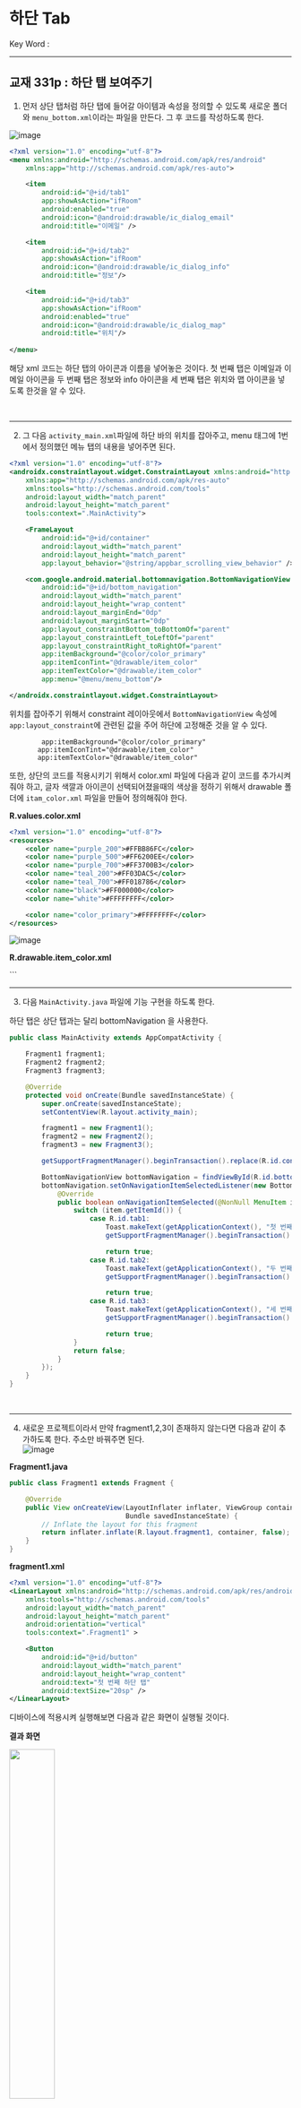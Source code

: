 # 하단 Tab   
Key Word :    

<hr/>
   
## 교재 331p : 하단 탭 보여주기
   
1. 먼저 상단 탭처럼 하단 탭에 들어갈 아이템과 속성을 정의할 수 있도록 새로운 폴더와 `menu_bottom.xml`이라는 파일을 만든다. 그 후 코드를 작성하도록 한다.      
    
![image](https://user-images.githubusercontent.com/84966961/122872009-ca5cb700-d36a-11eb-8ade-e057b62f3609.png)

```xml
<?xml version="1.0" encoding="utf-8"?>
<menu xmlns:android="http://schemas.android.com/apk/res/android"
    xmlns:app="http://schemas.android.com/apk/res-auto">

    <item
        android:id="@+id/tab1"
        app:showAsAction="ifRoom"
        android:enabled="true"
        android:icon="@android:drawable/ic_dialog_email"
        android:title="이메일" />

    <item
        android:id="@+id/tab2"
        app:showAsAction="ifRoom"
        android:icon="@android:drawable/ic_dialog_info"
        android:title="정보"/>

    <item
        android:id="@+id/tab3"
        app:showAsAction="ifRoom"
        android:enabled="true"
        android:icon="@android:drawable/ic_dialog_map"
        android:title="위치"/>
    
</menu>
```
   
 해당 xml 코드는 하단 탭의 아이콘과 이름을 넣어놓은 것이다. 첫 번째 탭은 이메일과 이메일 아이콘을 두 번째 탭은 정보와 info 아이콘을 세 번째 탭은 위치와 맵 아이콘을 넣도록 한것을 알 수 있다.   
   
<br/>
<hr/>
   
2. 그 다음 `activity_main.xml`파일에 하단 바의 위치를 잡아주고, menu 태그에 1번에서 정의했던 메뉴 탭의 내용을 넣어주면 된다.     

```xml
<?xml version="1.0" encoding="utf-8"?>
<androidx.constraintlayout.widget.ConstraintLayout xmlns:android="http://schemas.android.com/apk/res/android"
    xmlns:app="http://schemas.android.com/apk/res-auto"
    xmlns:tools="http://schemas.android.com/tools"
    android:layout_width="match_parent"
    android:layout_height="match_parent"
    tools:context=".MainActivity">

    <FrameLayout
        android:id="@+id/container"
        android:layout_width="match_parent"
        android:layout_height="match_parent"
        app:layout_behavior="@string/appbar_scrolling_view_behavior" />

    <com.google.android.material.bottomnavigation.BottomNavigationView
        android:id="@+id/bottom_navigation"
        android:layout_width="match_parent"
        android:layout_height="wrap_content"
        android:layout_marginEnd="0dp"
        android:layout_marginStart="0dp"
        app:layout_constraintBottom_toBottomOf="parent"
        app:layout_constraintLeft_toLeftOf="parent"
        app:layout_constraintRight_toRightOf="parent"
        app:itemBackground="@color/color_primary"
        app:itemIconTint="@drawable/item_color"
        app:itemTextColor="@drawable/item_color"
        app:menu="@menu/menu_bottom"/>

</androidx.constraintlayout.widget.ConstraintLayout>
```
   
 위치를 잡아주기 위해서 constraint 레이아웃에서 `BottomNavigationView` 속성에 `app:layout_constraint`에 관련된 값을 주어 하단에 고정해준 것을 알 수 있다.   
 
 ```
         app:itemBackground="@color/color_primary"
        app:itemIconTint="@drawable/item_color"
        app:itemTextColor="@drawable/item_color"
 ```
   
 또한, 상단의 코드를 적용시키기 위해서 color.xml 파일에 다음과 같이 코드를 추가시켜줘야 하고, 글자 색깔과 아이콘이 선택되어졌을때의 색상을 정하기 위해서 drawable 폴더에 `itam_color.xml` 파일을 만들어 정의해줘야 한다.

**R.values.color.xml**
```xml
<?xml version="1.0" encoding="utf-8"?>
<resources>
    <color name="purple_200">#FFBB86FC</color>
    <color name="purple_500">#FF6200EE</color>
    <color name="purple_700">#FF3700B3</color>
    <color name="teal_200">#FF03DAC5</color>
    <color name="teal_700">#FF018786</color>
    <color name="black">#FF000000</color>
    <color name="white">#FFFFFFFF</color>

    <color name="color_primary">#FFFFFFFF</color>
</resources>
```
    
![image](https://user-images.githubusercontent.com/84966961/122873283-88cd0b80-d36c-11eb-8095-2d33b36bee30.png)   
	
**R.drawable.item_color.xml**
<?xml version="1.0" encoding="utf-8"?>
<selector xmlns:android="http://schemas.android.com/apk/res/android">
    <item android:state_checked="true" android:color="#51032d"></item>
    <item android:color="#cfd8dc"></item>
</selector>
```
   
<br/>
<hr/>
   
3. 다음 `MainActivity.java` 파일에 기능 구현을 하도록 한다.   

 하단 탭은 상단 탭과는 달리 bottomNavigation 을 사용한다.

```java
public class MainActivity extends AppCompatActivity {

    Fragment1 fragment1;
    Fragment2 fragment2;
    Fragment3 fragment3;

    @Override
    protected void onCreate(Bundle savedInstanceState) {
        super.onCreate(savedInstanceState);
        setContentView(R.layout.activity_main);

        fragment1 = new Fragment1();
        fragment2 = new Fragment2();
        fragment3 = new Fragment3();

        getSupportFragmentManager().beginTransaction().replace(R.id.container, fragment1).commit();

        BottomNavigationView bottomNavigation = findViewById(R.id.bottom_navigation);
        bottomNavigation.setOnNavigationItemSelectedListener(new BottomNavigationView.OnNavigationItemSelectedListener() {
            @Override
            public boolean onNavigationItemSelected(@NonNull MenuItem item) {
                switch (item.getItemId()) {
                    case R.id.tab1:
                        Toast.makeText(getApplicationContext(), "첫 번째 탭 선택됨", Toast.LENGTH_LONG).show();
                        getSupportFragmentManager().beginTransaction().replace(R.id.container,fragment1).commit();

                        return true;
                    case R.id.tab2:
                        Toast.makeText(getApplicationContext(), "두 번째 탭 선택됨", Toast.LENGTH_LONG).show();
                        getSupportFragmentManager().beginTransaction().replace(R.id.container,fragment2).commit();

                        return true;
                    case R.id.tab3:
                        Toast.makeText(getApplicationContext(), "세 번째 탭 선택됨", Toast.LENGTH_LONG).show();
                        getSupportFragmentManager().beginTransaction().replace(R.id.container,fragment3).commit();

                        return true;
                }
                return false;
            }
        });
    }
}
```
   
<br/>
<hr/>
   
4. 새로운 프로젝트이라서 만약 fragment1,2,3이 존재하지 않는다면 다음과 같이 추가하도록 한다. 주소만 바꿔주면 된다.    
![image](https://user-images.githubusercontent.com/84966961/122873668-042ebd00-d36d-11eb-8f2d-38ff0b401a36.png)   
   

**Fragment1.java**
```java
public class Fragment1 extends Fragment {

    @Override
    public View onCreateView(LayoutInflater inflater, ViewGroup container,
                             Bundle savedInstanceState) {
        // Inflate the layout for this fragment
        return inflater.inflate(R.layout.fragment1, container, false);
    }
}
```

**fragment1.xml**
```xml
<?xml version="1.0" encoding="utf-8"?>
<LinearLayout xmlns:android="http://schemas.android.com/apk/res/android"
    xmlns:tools="http://schemas.android.com/tools"
    android:layout_width="match_parent"
    android:layout_height="match_parent"
    android:orientation="vertical"
    tools:context=".Fragment1" >

    <Button
        android:id="@+id/button"
        android:layout_width="match_parent"
        android:layout_height="wrap_content"
        android:text="첫 번째 하단 탭"
        android:textSize="20sp" />
</LinearLayout>
```

 디바이스에 적용시켜 실행해보면 다음과 같은 화면이 실행될 것이다.   
   
**결과 화면**   
   
<img src="https://user-images.githubusercontent.com/84966961/122874193-aa7ac280-d36d-11eb-90a5-de0991df6478.png" width="40%">



   
<br/><br/>
<hr/>
   












